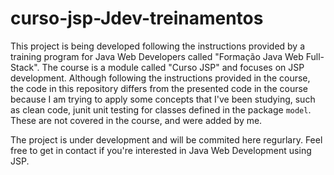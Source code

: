 # curso-jsp-Jdev-treinamentos

This project is being developed following the instructions provided by a training program for Java Web Developers called "Formação Java Web Full-Stack". The course is a module called "Curso JSP" and focuses on JSP development.
Although following the instructions provided in the course, the code in this repository differs from the presented code in the course because I am trying to apply some concepts that I've been studying, such as clean code, junit unit testing for classes defined in the package `model`. These are not covered in the course, and were added by me.

The project is under development and will be commited here regurlary.
Feel free to get in contact if you're interested in Java Web Development using JSP.

